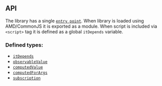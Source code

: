 ## API

The library has a single [`entry point`](itDepends.md). 
When library is loaded using AMD/CommonJS it is exported as a module.
When script is included via `<script>` tag it is defined as a global `itDepends` variable.

### Defined types:
* [`itDepends`](itDepends.md)
* [`observableValue`](observableValue.md)
* [`computedValue`](computedValue.md)
* [`computedForArgs`](computedForArgs.md)
* [`subscription`](subscription.md)